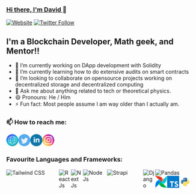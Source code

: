 ### [ Hi there, I'm David ][ website ] 👋

[![Website](https://img.shields.io/website?label=davidparseen.com&style=for-the-badge&url=https%3A%2F%2Fwww.davidparseen.com)](https://www.davidparseen.com)
[![Twitter Follow](https://img.shields.io/twitter/follow/davidparseen?color=1DA1F2&logo=twitter&style=for-the-badge)](https://twitter.com/intent/follow?original_referer=https%3A%2F%2Fgithub.com%2Fdavidparseen&screen_name=davidparseen)


## I'm a Blockchain Developer, Math geek, and Mentor!!

- 🔭 I’m currently working on DApp development with Solidity
- 🌱 I’m currently learning how to do extensive audits on smart contracts
- 👯 I’m looking to collaborate on opensource projects working on decentralized storage and decentralized computing
- 💬 Ask me about anything related to tech or theoretical physics.
- 😄 Pronouns: He / Him
- ⚡ Fun fact: Most people assume I am way older than I actually am.

### 📫 How to reach me:

[<img align="left" alt="www.davidparseen.com" width="32px" src="/globe.svg" />][website]
[<img align="left" alt="David Parseen | Twitter" width="32px" src="/twitter.svg" />][twitter]
[<img align="left" alt="David Parseen | LinkedIn" width="32px" src="/linkedin.svg" />][linkedin]
[<img align="left" alt="David Parseen | Instagram" width="32px" src="/instagram.svg" />][instagram]

<br/>
<br/>

### Favourite Languages and Frameworks:

<img align="left" alt="Tailwind CSS" width="140" src="https://refactoringui.nyc3.cdn.digitaloceanspaces.com/tailwind-logo.svg" />
<img align="left" alt="React Js" width="32" src="https://raw.githubusercontent.com/facebook/react/cae635054e17a6f107a39d328649137b83f25972/fixtures/dom/public/react-logo.svg" />
<img align="left" alt="Next Js" width="32" src="https://assets.vercel.com/image/upload/v1607554385/repositories/next-js/next-logo.png" />
<img align="left" alt="Node Js" width="64" src="https://nodejs.org/static/images/logo-light.svg" />
<img align="left" alt="Strapi" width="96" src="https://strapi.io/assets/strapi-logo-dark.svg" />
<img align="left" alt="Django" width="32" src="https://avatars.githubusercontent.com/u/27804?s=200&v=4" />
<img align="left" alt="Pandas" width="96" src="https://pandas.pydata.org/static/img/pandas.svg" />
<img align="left" alt="Airflow" width="32" src="https://raw.githubusercontent.com/apache/airflow/main/airflow/www/static/pin_100.png" />
<img align="left" alt="Typescript" width="32" src="https://raw.githubusercontent.com/github/explore/80688e429a7d4ef2fca1e82350fe8e3517d3494d/topics/typescript/typescript.png" />
<img align="left" alt="Python" width="32" src="https://raw.githubusercontent.com/github/explore/80688e429a7d4ef2fca1e82350fe8e3517d3494d/topics/python/python.png" />


[website]: https://www.davidparseen.com
[twitter]: https://twitter.com/davidparseen
[linkedin]: https://www.linkedin.com/in/david-parseen-maitoyo/
[instagram]: https://www.instagram.com/davidparseen

